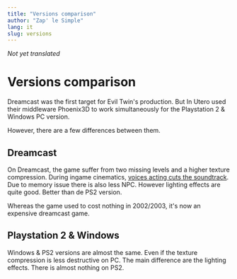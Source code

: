 ```yaml
---
title: "Versions comparison"
author: "Zap' le Simple"
lang: it
slug: versions
---
```


*Not yet translated*

# Versions comparison

Dreamcast was the first target for Evil Twin's production. But In Utero used their middleware Phoenix3D to work simultaneously for the Playstation 2 & Windows PC version.

However, there are a few differences between them. 

<div class="juxtapose" id="horizontal"></div>

## Dreamcast

On Dreamcast, the game suffer from two missing levels and a higher texture compression. During ingame cinematics, [voices acting cuts the soundtrack](https://twitter.com/ocornut/status/1171361852313370625). Due to memory issue there is also less NPC. However lighting effects are quite good. Better than de PS2 version.

Whereas the game used to cost nothing in 2002/2003, it's now an expensive dreamcast game.

<div class="juxtapose" id="horizontal2"></div>

## Playstation 2 & Windows

Windows & PS2 versions are almost the same. Even if the texture compression is less destructive on PC. The main difference are the lighting effects. There is almost nothing on PS2.

<div class="juxtapose" id="horizontal3"></div>

<link rel="stylesheet" href="/css/juxtapose.css" type="text/css" />
<script src="/js/juxtapose.min.js"></script>
<script>
     slider_horizontal = new juxtapose.JXSlider('#horizontal', [{
        src: '/images/juxtapose_dc.jpg',
        label: 'Dreamcast'
    }, {
        src: '/images/juxtapose_ps2.jpg',
        label: 'PS2'
    }], {
        animate: true,
        showLabels: true,
        showCredits: false,
        startingPosition: "45%",
        makeResponsive: true,
        mode: "horizontal"
    });
</script>
<script>
     slider_horizontal = new juxtapose.JXSlider('#horizontal2', [{
        src: '/images/juxtapose_dc_02.jpg',
        label: 'Dreamcast'
    }, {
        src: '/images/juxtapose_ps2_02.jpg',
        label: 'PS2'
    }], {
        animate: true,
        showLabels: true,
        showCredits: false,
        startingPosition: "45%",
        makeResponsive: true,
        mode: "horizontal"
    });
</script>
<script>
     slider_horizontal = new juxtapose.JXSlider('#horizontal3', [{
        src: '/images/EvilTwin_Juxtapose_Infirmerie_PC.jpg',
        label: 'Windows'
    }, {
        src: '/images/EvilTwin_Juxtapose_Infirmerie_PS2.jpg',
        label: 'PS2'
    }], {
        animate: true,
        showLabels: true,
        showCredits: false,
        startingPosition: "45%",
        makeResponsive: true,
        mode: "horizontal"
    });
</script>	
